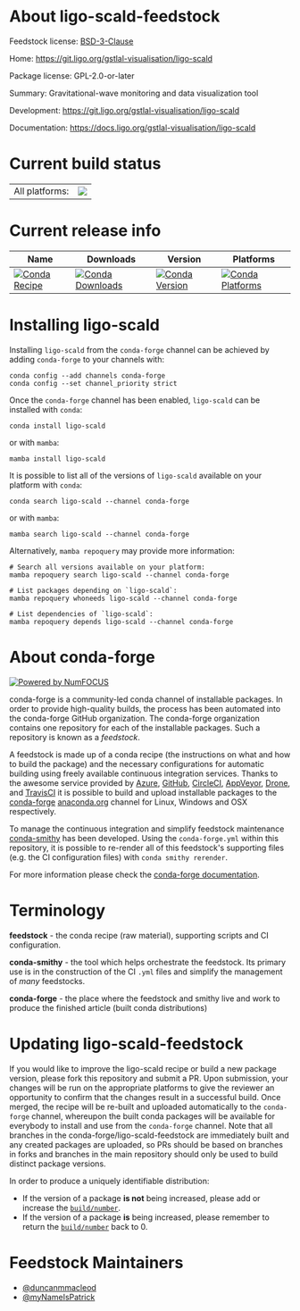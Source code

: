 About ligo-scald-feedstock
==========================

Feedstock license: [BSD-3-Clause](https://github.com/conda-forge/ligo-scald-feedstock/blob/main/LICENSE.txt)

Home: https://git.ligo.org/gstlal-visualisation/ligo-scald

Package license: GPL-2.0-or-later

Summary: Gravitational-wave monitoring and data visualization tool

Development: https://git.ligo.org/gstlal-visualisation/ligo-scald

Documentation: https://docs.ligo.org/gstlal-visualisation/ligo-scald

Current build status
====================


<table><tr><td>All platforms:</td>
    <td>
      <a href="https://dev.azure.com/conda-forge/feedstock-builds/_build/latest?definitionId=6276&branchName=main">
        <img src="https://dev.azure.com/conda-forge/feedstock-builds/_apis/build/status/ligo-scald-feedstock?branchName=main">
      </a>
    </td>
  </tr>
</table>

Current release info
====================

| Name | Downloads | Version | Platforms |
| --- | --- | --- | --- |
| [![Conda Recipe](https://img.shields.io/badge/recipe-ligo--scald-green.svg)](https://anaconda.org/conda-forge/ligo-scald) | [![Conda Downloads](https://img.shields.io/conda/dn/conda-forge/ligo-scald.svg)](https://anaconda.org/conda-forge/ligo-scald) | [![Conda Version](https://img.shields.io/conda/vn/conda-forge/ligo-scald.svg)](https://anaconda.org/conda-forge/ligo-scald) | [![Conda Platforms](https://img.shields.io/conda/pn/conda-forge/ligo-scald.svg)](https://anaconda.org/conda-forge/ligo-scald) |

Installing ligo-scald
=====================

Installing `ligo-scald` from the `conda-forge` channel can be achieved by adding `conda-forge` to your channels with:

```
conda config --add channels conda-forge
conda config --set channel_priority strict
```

Once the `conda-forge` channel has been enabled, `ligo-scald` can be installed with `conda`:

```
conda install ligo-scald
```

or with `mamba`:

```
mamba install ligo-scald
```

It is possible to list all of the versions of `ligo-scald` available on your platform with `conda`:

```
conda search ligo-scald --channel conda-forge
```

or with `mamba`:

```
mamba search ligo-scald --channel conda-forge
```

Alternatively, `mamba repoquery` may provide more information:

```
# Search all versions available on your platform:
mamba repoquery search ligo-scald --channel conda-forge

# List packages depending on `ligo-scald`:
mamba repoquery whoneeds ligo-scald --channel conda-forge

# List dependencies of `ligo-scald`:
mamba repoquery depends ligo-scald --channel conda-forge
```


About conda-forge
=================

[![Powered by
NumFOCUS](https://img.shields.io/badge/powered%20by-NumFOCUS-orange.svg?style=flat&colorA=E1523D&colorB=007D8A)](https://numfocus.org)

conda-forge is a community-led conda channel of installable packages.
In order to provide high-quality builds, the process has been automated into the
conda-forge GitHub organization. The conda-forge organization contains one repository
for each of the installable packages. Such a repository is known as a *feedstock*.

A feedstock is made up of a conda recipe (the instructions on what and how to build
the package) and the necessary configurations for automatic building using freely
available continuous integration services. Thanks to the awesome service provided by
[Azure](https://azure.microsoft.com/en-us/services/devops/), [GitHub](https://github.com/),
[CircleCI](https://circleci.com/), [AppVeyor](https://www.appveyor.com/),
[Drone](https://cloud.drone.io/welcome), and [TravisCI](https://travis-ci.com/)
it is possible to build and upload installable packages to the
[conda-forge](https://anaconda.org/conda-forge) [anaconda.org](https://anaconda.org/)
channel for Linux, Windows and OSX respectively.

To manage the continuous integration and simplify feedstock maintenance
[conda-smithy](https://github.com/conda-forge/conda-smithy) has been developed.
Using the ``conda-forge.yml`` within this repository, it is possible to re-render all of
this feedstock's supporting files (e.g. the CI configuration files) with ``conda smithy rerender``.

For more information please check the [conda-forge documentation](https://conda-forge.org/docs/).

Terminology
===========

**feedstock** - the conda recipe (raw material), supporting scripts and CI configuration.

**conda-smithy** - the tool which helps orchestrate the feedstock.
                   Its primary use is in the construction of the CI ``.yml`` files
                   and simplify the management of *many* feedstocks.

**conda-forge** - the place where the feedstock and smithy live and work to
                  produce the finished article (built conda distributions)


Updating ligo-scald-feedstock
=============================

If you would like to improve the ligo-scald recipe or build a new
package version, please fork this repository and submit a PR. Upon submission,
your changes will be run on the appropriate platforms to give the reviewer an
opportunity to confirm that the changes result in a successful build. Once
merged, the recipe will be re-built and uploaded automatically to the
`conda-forge` channel, whereupon the built conda packages will be available for
everybody to install and use from the `conda-forge` channel.
Note that all branches in the conda-forge/ligo-scald-feedstock are
immediately built and any created packages are uploaded, so PRs should be based
on branches in forks and branches in the main repository should only be used to
build distinct package versions.

In order to produce a uniquely identifiable distribution:
 * If the version of a package **is not** being increased, please add or increase
   the [``build/number``](https://docs.conda.io/projects/conda-build/en/latest/resources/define-metadata.html#build-number-and-string).
 * If the version of a package **is** being increased, please remember to return
   the [``build/number``](https://docs.conda.io/projects/conda-build/en/latest/resources/define-metadata.html#build-number-and-string)
   back to 0.

Feedstock Maintainers
=====================

* [@duncanmmacleod](https://github.com/duncanmmacleod/)
* [@myNameIsPatrick](https://github.com/myNameIsPatrick/)

